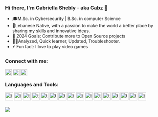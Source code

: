 ### Hi there, I'm Gabriella Shebly - aka Gabz 👋

- 🎓M.Sc. in Cybersecurity | B.Sc. in computer Science
- 🌇Lebanese Native, with a passion to make the world a better place by sharing my skills and innovative ideas.
- 🥅 2024 Goals: Contribute more to Open Source projects
- 💪🏻Analyzed, Quick learner, Updated, Troubleshooter.
- ⚡ Fun fact: I love to play video games

### Connect with me:

[<img align="left" alt="codeSTACKr | LinkedIn" width="22px" src="https://skillicons.dev/icons?i=linkedin" />][linkedin]
[<img align="left" alt="codeSTACKr | Instagram" width="22px" src="https://skillicons.dev/icons?i=instagram" />][instagram]
[<img align="left" alt="codeSTACKr.com" width="22px" src="https://skillicons.dev/icons?i=website" />][website]

<br />

### Languages and Tools:

<img align="left" alt="terminal" width="26px" src="https://skillicons.dev/icons?i=html" />
<img align="left" alt="terminal" width="26px" src="https://skillicons.dev/icons?i=css" />
<img align="left" alt="terminal" width="26px" src="https://skillicons.dev/icons?i=git" />
<img align="left" alt="terminal" width="26px" src="https://skillicons.dev/icons?i=php" />
<img align="left" alt="terminal" width="26px" src="https://skillicons.dev/icons?i=java" />
<img align="left" alt="terminal" width="26px" src="https://skillicons.dev/icons?i=bootstrap" />
<img align="left" alt="terminal" width="26px" src="https://skillicons.dev/icons?i=python" />
<img align="left" alt="terminal" width="26px" src="https://skillicons.dev/icons?i=js" />
<img align="left" alt="terminal" width="26px" src="https://skillicons.dev/icons?i=nodejs" />
<img align="left" alt="terminal" width="26px" src="https://skillicons.dev/icons?i=laravel" />
<img align="left" alt="terminal" width="26px" src="https://skillicons.dev/icons?i=php" />
<img align="left" alt="terminal" width="26px" src="https://skillicons.dev/icons?i=vscode" />
<img align="left" alt="terminal" width="26px" src="https://skillicons.dev/icons?i=react" />
<img align="left" alt="terminal" width="26px" src="https://skillicons.dev/icons?i=cpp" />
<img align="left" alt="terminal" width="26px" src="https://skillicons.dev/icons?i=mysql" />
<img align="left" alt="terminal" width="26px" src="https://skillicons.dev/icons?i=mongodb" />


<br/></br>

![](https://github-readme-stats.vercel.app/api/top-langs/?username=gabriellash&theme=react&hide_border=false&include_all_commits=true&count_private=true&layout=compact)

<br />



[website]: https://beacons.ai/gabz.edu
[instagram]: https://www.instagram.com/gabriella_shebly
[linkedin]: https://www.linkedin.com/in/gabriella-shebly 

